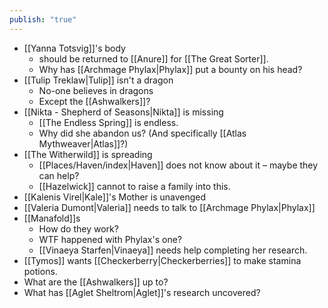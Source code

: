 ```yaml
---
publish: "true"
---
```

* [[Yanna Totsvig]]'s body
	* should be returned to [[Anure]] for [[The Great Sorter]].  
	* Why has [[Archmage Phylax|Phylax]] put a bounty on his head?
* [[Tulip Treklaw|Tulip]] isn't a dragon
	* No-one believes in dragons
	* Except the [[Ashwalkers]]?
* [[Nikta - Shepherd of Seasons|Nikta]] is missing
	* [[The Endless Spring]] is endless.
	* Why did she abandon us? (And specifically [[Atlas Mythweaver|Atlas]]?)
* [[The Witherwild]] is spreading
	* [[Places/Haven/index|Haven]] does not know about it – maybe they can help?
	* [[Hazelwick]] cannot to raise a family into this.
* [[Kalenis Virel|Kale]]'s  Mother is unavenged
* [[Valeria Dumont|Valeria]] needs to talk to [[Archmage Phylax|Phylax]]
* [[Manafold]]s
	* How do they work? 
	* WTF happened with Phylax's one?
	* [[Vinaeya Starfen|Vinaeya]] needs help completing her research.
* [[Tymos]] wants [[Checkerberry|Checkerberries]] to make stamina potions.
* What are the [[Ashwalkers]] up to?
* What has [[Aglet Sheltrom|Aglet]]'s research uncovered?